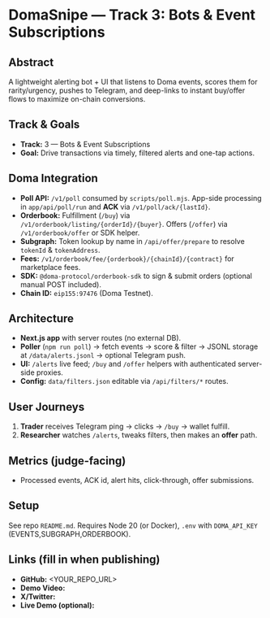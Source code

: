 # DomaSnipe — Track 3: Bots & Event Subscriptions

## Abstract
A lightweight alerting bot + UI that listens to Doma events, scores them for rarity/urgency, pushes to Telegram, and deep-links to instant buy/offer flows to maximize on-chain conversions.

## Track & Goals
- **Track:** 3 — Bots & Event Subscriptions
- **Goal:** Drive transactions via timely, filtered alerts and one-tap actions.

## Doma Integration
- **Poll API:** `/v1/poll` consumed by `scripts/poll.mjs`. App-side processing in `app/api/poll/run` and **ACK** via `/v1/poll/ack/{lastId}`.
- **Orderbook:** Fulfillment (`/buy`) via `/v1/orderbook/listing/{orderId}/{buyer}`. Offers (`/offer`) via `/v1/orderbook/offer` or SDK helper.
- **Subgraph:** Token lookup by name in `/api/offer/prepare` to resolve `tokenId` & `tokenAddress`.
- **Fees:** `/v1/orderbook/fee/{orderbook}/{chainId}/{contract}` for marketplace fees.
- **SDK:** `@doma-protocol/orderbook-sdk` to sign & submit orders (optional manual POST included).
- **Chain ID:** `eip155:97476` (Doma Testnet).

## Architecture
- **Next.js app** with server routes (no external DB).  
- **Poller** (`npm run poll`) → fetch events → score & filter → JSONL storage at `/data/alerts.jsonl` → optional Telegram push.
- **UI:** `/alerts` live feed; `/buy` and `/offer` helpers with authenticated server-side proxies.
- **Config:** `data/filters.json` editable via `/api/filters/*` routes.

## User Journeys
1. **Trader** receives Telegram ping → clicks → `/buy` → wallet fulfill.  
2. **Researcher** watches `/alerts`, tweaks filters, then makes an **offer** path.

## Metrics (judge-facing)
- Processed events, ACK id, alert hits, click-through, offer submissions.

## Setup
See repo `README.md`. Requires Node 20 (or Docker), `.env` with `DOMA_API_KEY` (EVENTS,SUBGRAPH,ORDERBOOK).

## Links (fill in when publishing)
- **GitHub:** <YOUR_REPO_URL>
- **Demo Video:** <LINK>
- **X/Twitter:** <LINK>
- **Live Demo (optional):** <URL>
